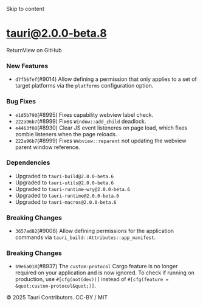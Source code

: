 Skip to content
# tauri@2.0.0-beta.8
ReturnView on GitHub
### New Features
  * `d7f56fef`(#9014) Allow defining a permission that only applies to a set of target platforms via the `platforms` configuration option.


### Bug Fixes
  * `e1d5b790`(#8995) Fixes capability webview label check.
  * `222a96b7`(#8999) Fixes `Window::add_child` deadlock.
  * `e4463f08`(#8930) Clear JS event listeneres on page load, which fixes zombie listeners when the page reloads.
  * `222a96b7`(#8999) Fixes `Webview::reparent` not updating the webview parent window reference.


### Dependencies
  * Upgraded to `tauri-build@2.0.0-beta.6`
  * Upgraded to `tauri-utils@2.0.0-beta.6`
  * Upgraded to `tauri-runtime-wry@2.0.0-beta.6`
  * Upgraded to `tauri-runtime@2.0.0-beta.6`
  * Upgraded to `tauri-macros@2.0.0-beta.6`


### Breaking Changes
  * `3657ad82`(#9008) Allow defining permissions for the application commands via `tauri_build::Attributes::app_manifest`.


### Breaking Changes
  * `b9e6a018`(#8937) The `custom-protocol` Cargo feature is no longer required on your application and is now ignored. To check if running on production, use `#[cfg(not(dev))]` instead of `#[cfg(feature = &quot;custom-protocol&quot;)]`.


© 2025 Tauri Contributors. CC-BY / MIT
